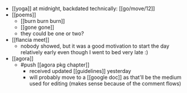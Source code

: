 - [[yoga]] at midnight, backdated technically: [[go/move/12]]
- [[poems]]
  - [[burn burn burn]]
  - [[gone gone]]
  - they could be one or two?
- [[flancia meet]]
  - nobody showed, but it was a good motivation to start the day relatively early even though I went to bed very late :)
- [[agora]]
  - #push [[agora pkg chapter]]
    - received updated [[guidelines]] yesterday
    - will probably move to a [[google doc]] as that'll be the medium used for editing (makes sense because of the comment flows)
